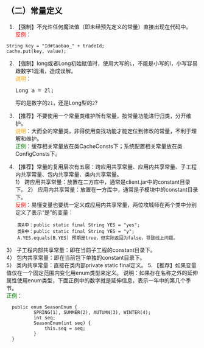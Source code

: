 

## （二）常量定义

1. 【强制】不允许任何魔法值（即未经预先定义的常量）直接出现在代码中。
  <br><span style="color:red">反例</span>：
```
String key = "Id#taobao_" + tradeId;       
cache.put(key, value); 
```
2. 【强制】long或者Long初始赋值时，使用大写的`L`，不能是小写的l，小写容易跟数字1混淆，造成误解。 
  <br><span style="color:orange">说明</span>：<pre>Long a = 2l;</pre> 写的是数字的`21`，还是Long型的`2`? 

3. 【推荐】不要使用一个常量类维护所有常量，按常量功能进行归类，分开维护。 
  <br><span style="color:orange">说明</span>：大而全的常量类，非得使用查找功能才能定位到修改的常量，不利于理解和维护。 
  <br><span style="color:green">正例</span>：缓存相关常量放在类CacheConsts下；系统配置相关常量放在类ConfigConsts下。 
4. 【推荐】常量的复用层次有五层：跨应用共享常量、应用内共享常量、子工程内共享常量、包内共享常量、类内共享常量。  
  1） 跨应用共享常量：放置在二方库中，通常是client.jar中的constant目录下。
  2） 应用内共享常量：放置在一方库中，通常是子模块中的constant目录下。
  <br><span style="color:red">反例</span>：易懂变量也要统一定义成应用内共享常量，两位攻城师在两个类中分别定义了表示“是”的变量：
```
    类A中：public static final String YES = "yes";
    类B中：public static final String YES = "y";
    A.YES.equals(B.YES) 预期是true，但实际返回为false，导致线上问题。
```
  3） 子工程内部共享常量：即在当前子工程的constant目录下。  
  4） 包内共享常量：即在当前包下单独的constant目录下。  
  5） 类内共享常量：直接在类内部private static final定义。 
5. 【推荐】如果变量值仅在一个固定范围内变化用enum类型来定义。 
说明：如果存在名称之外的延伸属性使用enum类型，下面正例中的数字就是延伸信息，表示一年中的第几个季节。 
  <br><span style="color:green">正例</span>： 
```
  public enum SeasonEnum {
          SPRING(1), SUMMER(2), AUTUMN(3), WINTER(4);
          int seq; 
          SeasonEnum(int seq) {
              this.seq = seq;
          }
  }
```

